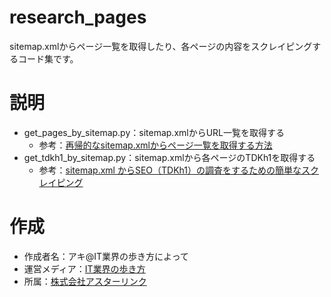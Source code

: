 # research_pages
sitemap.xmlからページ一覧を取得したり、各ページの内容をスクレイピングするコード集です。

# 説明
- get_pages_by_sitemap.py：sitemap.xmlからURL一覧を取得する
    - 参考：[再帰的なsitemap.xmlからページ一覧を取得する方法](https://qiita.com/it-aki/items/0d0ea5ecafffc6e3b8d1)
- get_tdkh1_by_sitemap.py：sitemap.xmlから各ページのTDKh1を取得する
    - 参考：[sitemap.xml からSEO（TDKh1）の調査をするための簡単なスクレイピング](https://zenn.dev/it_aki/articles/8be4599568f453)

# 作成
- 作成者名：アキ@IT業界の歩き方によって
- 運営メディア：[IT業界の歩き方](https://www.it-career-navi.com/)
- 所属：[株式会社アスターリンク](https://www.aster-link.co.jp/)

